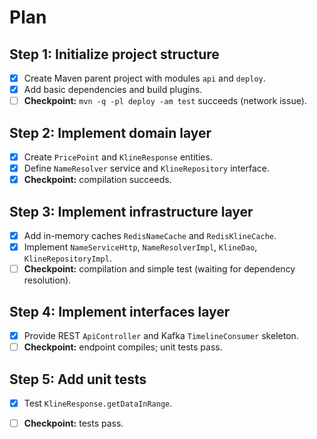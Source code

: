 # Plan

## Step 1: Initialize project structure
- [x] Create Maven parent project with modules `api` and `deploy`.
- [x] Add basic dependencies and build plugins.
- [ ] **Checkpoint:** `mvn -q -pl deploy -am test` succeeds (network issue).

## Step 2: Implement domain layer
- [x] Create `PricePoint` and `KlineResponse` entities.
- [x] Define `NameResolver` service and `KlineRepository` interface.
- [x] **Checkpoint:** compilation succeeds.

## Step 3: Implement infrastructure layer
- [x] Add in-memory caches `RedisNameCache` and `RedisKlineCache`.
- [x] Implement `NameServiceHttp`, `NameResolverImpl`, `KlineDao`, `KlineRepositoryImpl`.
- [ ] **Checkpoint:** compilation and simple test (waiting for dependency resolution).

## Step 4: Implement interfaces layer
- [x] Provide REST `ApiController` and Kafka `TimelineConsumer` skeleton.
- [ ] **Checkpoint:** endpoint compiles; unit tests pass.

## Step 5: Add unit tests
- [x] Test `KlineResponse.getDataInRange`.
- [ ] **Checkpoint:** tests pass.

